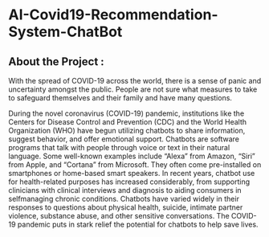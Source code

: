 # **AI-Covid19-Recommendation-System-ChatBot**
## About the Project : ##
  With the spread of COVID-19 across the world, there is a sense of panic and uncertainty amongst the public. People are not sure what measures to take to safeguard themselves and
their family and have many questions.

  During the novel coronavirus (COVID-19) pandemic, institutions like the Centers for Disease Control and Prevention (CDC) and the World Health Organization (WHO) have begun utilizing chatbots to share information, suggest behavior, and offer emotional support. Chatbots are software programs that talk with people through voice or text in their natural language. Some well-known examples include “Alexa” from Amazon, “Siri” from Apple, and “Cortana” from Microsoft. They often come pre-installed on smartphones or home-based smart speakers.
  In recent years, chatbot use for health-related purposes has increased considerably, from supporting clinicians with clinical interviews and diagnosis to aiding consumers in selfmanaging chronic conditions. Chatbots have varied widely in their responses to questions about physical health, suicide, intimate partner violence, substance abuse, and other sensitive conversations. The COVID-19 pandemic puts in stark relief the potential for chatbots to help save lives.
